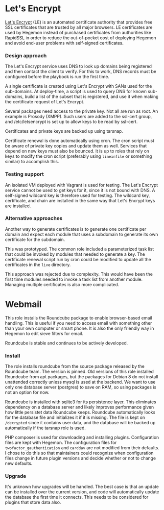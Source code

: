 # Let's Encrypt

[Let's Encrypt](https://letsencrypt.org) (LE) is an automated certificate authority that provides free SSL certificates that are trusted by all major browsers.  LE certificates are used by Hegemon instead of purchased certificates from authorities like RapidSSL in order to reduce the out-of-pocket cost of deploying Hegemon and avoid end-user problems with self-signed certificates.

### Design approach

The Let's Encrypt service uses DNS to look up domains being registered and then contact the client to verify. For this to work, DNS records must be configured before the playbook is run the first time.

A single certificate is created using Let's Encrypt with SANs used for the sub-domains.  At deploy-time, a script is used to query DNS for known sub-domains, build a list of the subset that is registered, and use it when making the certificate request of Let's Encrypt.

Several packages need access to the private key. Not all are run as root. An example is Prosody (XMPP). Such users are added to the ssl-cert group, and /etc/letsencrypt is set up to allow keys to be read by ssl-cert.

Certificates and private keys are backed up using tarsnap.

Certificate renewal is done automatically using cron. The cron script must be aware of private key copies and update them as well. Services that depend on new keys must also be bounced. It is up to roles that rely on keys to modify the cron script (preferably using `lineinfile` or something similar) to accomplish this.

### Testing support

An isolated VM deployed with Vagrant is used for testing. The Let's Encrypt service cannot be used to get keys for it, since it is not bound with DNS. A self-signed wildcard key is therefore used for testing. The wildcard key, certificate, and chain are installed in the same way that Let's Encrypt keys are installed.

### Alternative approaches

Another way to generate certificates is to generate one certificate per domain and expect each module that uses a subdomain to generate its own certificate for the subdomain.

This was prototyped. The common role included a parameterized task list that could be invoked by modules that needed to generate a key. The certificate renewal script run by cron could be modified to update all the certificates in the `live` directory.

This approach was rejected due to complexity. This would have been the first time modules needed to invoke a task list from another module. Managing multiple certificates is also more complicated.

# Webmail

This role installs the Roundcube package to enable browser-based email handling. This is useful if you need to access email with something other than your own computer or smart phone.  It is also the only friendly way in Hegemon to edit sieve filters for email.

Roundcube is stable and continues to be actively developed.

### Install

The role installs roundcube from the source package released by the Roundcube team.  The version is pinned.  Old versions of this role installed Roundcube from apt packages, but the packages for Debian 8 do not install unattended correctly unless mysql is used at the backend.  We want to use only one database server (postgres) to save on RAM, so using packages is not an option for now.

Roundcube is installed with sqlite3 for its persistence layer.  This eliminates dependency on a database server and likely improves performance given how little persistet data Roundcube keeps.  Roundcube automatically looks for the database file and initializes it if it is missing.  The file is kept on `/decrypted` since it contains user data, and the database will be backed up automatically if the tarsnap role is used.

PHP composer is used for downloading and installing plugins.  Configuration files are kept with Hegemon.  The configuration files for `twofactor_gauthentication` and `carddav` are not modified from their defaults.  I chose to do this so that maintainers could recognize when configuration files change in future plugin versions and decide whether or not to change new defaults.

### Upgrade

It's unknown how upgrades will be handled.  The best case is that an update can be installed over the current version, and code will automatically update the database the first time it connects.  This needs to be considered for plugins that store data also.
